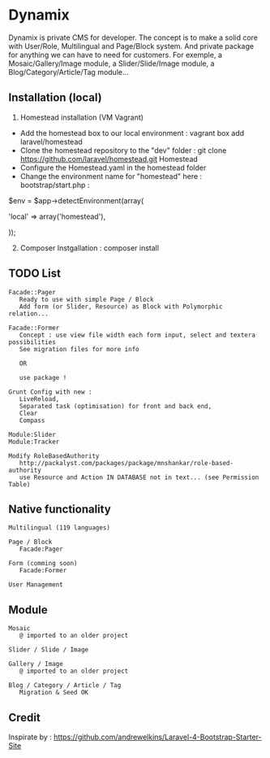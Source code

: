 # Dynamix

Dynamix is private CMS for developer. The concept is to make a solid core with User/Role, Multilingual and Page/Block system.
And private package for anything we can have to need for customers. For exemple, a Mosaic/Gallery/Image module, a Slider/Slide/Image module, a Blog/Category/Article/Tag module...

## Installation (local)
1. Homestead installation (VM Vagrant)
  * Add the homestead box to our local environment : vagrant box add laravel/homestead
  * Clone the homestead repository to the "dev" folder : git clone https://github.com/laravel/homestead.git Homestead
  * Configure the Homestead.yaml in the homestead folder
  * Change the environment name for "homestead" here : bootstrap/start.php :

 $env = $app->detectEnvironment(array(
 
  'local' => array('homestead'),
 
 ));
     
2. Composer Instgallation : composer install




## TODO List
    
    Facade::Pager
       Ready to use with simple Page / Block
       Add form (or Slider, Resource) as Block with Polymorphic relation...
       
    Facade::Former
       Concept : use view file width each form input, select and textera possibilities
       See migration files for more info
       
       OR
       
       use package !
       
    Grunt Config with new :
       LiveReload, 
       Separated task (optimisation) for front and back end,
       Clear
       Compass
    
    Module:Slider
    Module:Tracker
    
    Modify RoleBasedAuthority
       http://packalyst.com/packages/package/mnshankar/role-based-authority
       use Resource and Action IN DATABASE not in text... (see Permission Table)
       

## Native functionality

    Multilingual (119 languages)
    
    Page / Block
       Facade:Pager
       
    Form (comming soon)
       Facade:Former
       
    User Management

## Module 

    Mosaic
       @ imported to an older project
       
    Slider / Slide / Image
    
    Gallery / Image
       @ imported to an older project
       
    Blog / Category / Article / Tag
       Migration & Seed OK
       
## Credit
Inspirate by :
https://github.com/andrewelkins/Laravel-4-Bootstrap-Starter-Site
    
